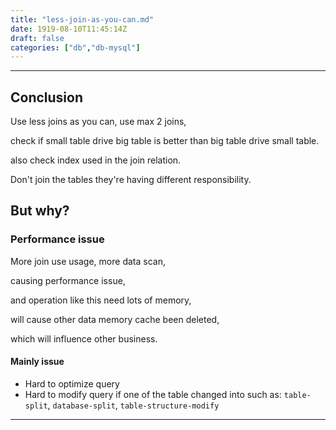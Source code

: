 ```yaml
---
title: "less-join-as-you-can.md"
date: 1919-08-10T11:45:14Z
draft: false
categories: ["db","db-mysql"]
---
```




---

## Conclusion

Use less joins as you can, use max 2 joins, 

check if small table drive big table is better than big table drive small table.

also check index used in the join relation. 

Don't join the tables they're having different responsibility.

## But why?

### Performance issue

More join use usage, more data scan, 

causing performance issue,

and operation like this need lots of memory,

will cause other data memory cache been deleted,

which will influence other business.

#### Mainly issue

* Hard to optimize query
* Hard to modify query if one of the table changed into such as: `table-split`, `database-split`, `table-structure-modify`


---

